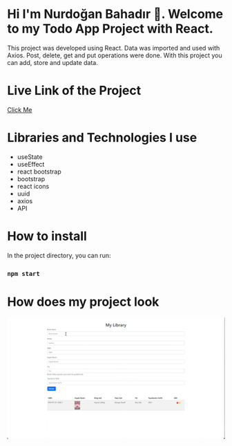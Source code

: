 # Hi I'm Nurdoğan Bahadır 👋. Welcome to my Todo App Project with React.

This project was developed using React. Data was imported and used with Axios. Post, delete, get and put operations were done. With this project you can add, store and update data.

# Live Link of the Project

[Click Me](https://my-library-nurdoganbahadir.netlify.app/)

# Libraries and Technologies I use

- useState
- useEffect
- react bootstrap
- bootstrap
- react icons
- uuid
- axios
- API
  

# How to install

In the project directory, you can run:

### `npm start`


# How does my project look

![My Library](./my-library.gif)
